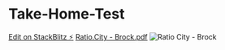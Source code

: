 # Take-Home-Test

[Edit on StackBlitz ⚡️](https://stackblitz.com/edit/rc-test-master-7repim)
[Ratio.City - Brock.pdf](https://github.com/caitbrock/Take-Home-Test/files/9948620/Ratio.City.-.Brock.pdf)
![Ratio City - Brock](https://user-images.githubusercontent.com/106548841/200238770-f37cfd11-ed41-46b8-955b-80126a56d32e.png)
